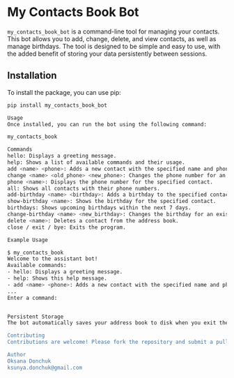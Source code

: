 # My Contacts Book Bot

`my_contacts_book_bot` is a command-line tool for managing your contacts. This bot allows you to add, change, delete, and view contacts, as well as manage birthdays. The tool is designed to be simple and easy to use, with the added benefit of storing your data persistently between sessions.

## Installation

To install the package, you can use pip:

```sh
pip install my_contacts_book_bot

Usage
Once installed, you can run the bot using the following command:

my_contacts_book

Commands
hello: Displays a greeting message.
help: Shows a list of available commands and their usage.
add <name> <phone>: Adds a new contact with the specified name and phone number.
change <name> <old_phone> <new_phone>: Changes the phone number for an existing contact.
phone <name>: Displays the phone number for the specified contact.
all: Shows all contacts with their phone numbers.
add-birthday <name> <birthday>: Adds a birthday to the specified contact.
show-birthday <name>: Shows the birthday for the specified contact.
birthdays: Shows upcoming birthdays within the next 7 days.
change-birthday <name> <new_birthday>: Changes the birthday for an existing contact.
delete <name>: Deletes a contact from the address book.
close / exit / bye: Exits the program.

Example Usage

$ my_contacts_book
Welcome to the assistant bot!
Available commands:
- hello: Displays a greeting message.
- help: Shows this help message.
- add <name> <phone>: Adds a new contact with the specified name and phone number.
...
Enter a command:


Persistent Storage
The bot automatically saves your address book to disk when you exit the program and restores it when you start the program again. This means you won't lose your contacts between sessions.

Contributing
Contributions are welcome! Please fork the repository and submit a pull request.

Author
Oksana Donchuk
ksunya.donchuk@gmail.com

```
